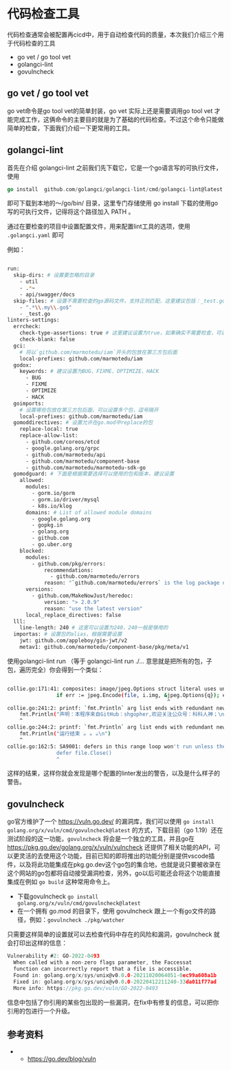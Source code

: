 # 代码检查工具
代码检查通常会被配置再cicd中，用于自动检查代码的质量，本次我们介绍三个用于代码检查的工具
- go vet / go tool vet
- golangci-lint
- govulncheck
## go vet / go tool vet
go vet命令是go tool vet的简单封装，go vet 实际上还是需要调用go tool vet 才能完成工作，这俩命令的主要目的就是为了基础的代码检查。不过这个命令只能做简单的检查，下面我们介绍一下更常用的工具。

## golangci-lint
首先在介绍 golangci-lint 之前我们先下载它，它是一个go语言写的可执行文件，使用
```go
go install  github.com/golangci/golangci-lint/cmd/golangci-lint@latest 
``` 
即可下载到本地的～/go/bin/ 目录，这里专门存储使用 go install 下载的使用go写的可执行文件，记得将这个路径加入 PATH 。 

通过在要检查的项目中设置配置文件，用来配置lint工具的选项，使用 `.golangci.yaml` 即可

例如：
```bash

run:
  skip-dirs: # 设置要忽略的目录
    - util
    - .*~
    - api/swagger/docs
  skip-files: # 设置不需要检查的go源码文件，支持正则匹配，这里建议包括：_test.go
    - ".*\\.my\\.go$"
    - _test.go
linters-settings:
  errcheck:
    check-type-assertions: true # 这里建议设置为true，如果确实不需要检查，可以写成`num, _ := strconv.Atoi(numStr)`
    check-blank: false
  gci:
    # 将以`github.com/marmotedu/iam`开头的包放在第三方包后面
    local-prefixes: github.com/marmotedu/iam
  godox:
    keywords: # 建议设置为BUG、FIXME、OPTIMIZE、HACK
      - BUG
      - FIXME
      - OPTIMIZE
      - HACK
  goimports:
    # 设置哪些包放在第三方包后面，可以设置多个包，逗号隔开
    local-prefixes: github.com/marmotedu/iam
  gomoddirectives: # 设置允许在go.mod中replace的包
    replace-local: true
    replace-allow-list:
      - github.com/coreos/etcd
      - google.golang.org/grpc
      - github.com/marmotedu/api
      - github.com/marmotedu/component-base
      - github.com/marmotedu/marmotedu-sdk-go
  gomodguard: # 下面是根据需要选择可以使用的包和版本，建议设置
    allowed:
      modules:
        - gorm.io/gorm
        - gorm.io/driver/mysql
        - k8s.io/klog
      domains: # List of allowed module domains
        - google.golang.org
        - gopkg.in
        - golang.org
        - github.com
        - go.uber.org
    blocked:
      modules:
        - github.com/pkg/errors:
            recommendations:
              - github.com/marmotedu/errors
            reason: "`github.com/marmotedu/errors` is the log package used by marmotedu projects."
      versions:
        - github.com/MakeNowJust/heredoc:
            version: "> 2.0.9"
            reason: "use the latest version"
      local_replace_directives: false
  lll:
    line-length: 240 # 这里可以设置为240，240一般是够用的
  importas: # 设置包的alias，根据需要设置
    jwt: github.com/appleboy/gin-jwt/v2         
    metav1: github.com/marmotedu/component-base/pkg/meta/v1

```
使用golangci-lint run （等于 golangci-lint run ./...  意思就是把所有的包，子包，遍历完全）你会得到一个类似：

```bash

collie.go:171:41: composites: image/jpeg.Options struct literal uses unkeyed fields (govet)
				if err := jpeg.Encode(file, i.img, &jpeg.Options{q}); err != nil {
				                                    ^
collie.go:241:2: printf: `fmt.Println` arg list ends with redundant newline (govet)
	fmt.Println("声明：本程序来自GitHub：shgopher,欢迎关注公众号：科科人神；\n免费软件，如果使用期间出现任何后果，本软件不承担任何责任谢谢\n")
	^
collie.go:244:2: printf: `fmt.Println` arg list ends with redundant newline (govet)
	fmt.Println("运行结束 ☕️ ☕ ☕\n")
	^
collie.go:162:5: SA9001: defers in this range loop won't run unless the channel gets closed (staticcheck)
				defer file.Close()
				^
```
这样的结果，这样你就会发现是哪个配置的linter发出的警告，以及是什么样子的警告。

## govulncheck
go官方维护了一个 https://vuln.go.dev/ 的漏洞库，我们可以使用 `go install golang.org/x/vuln/cmd/govulncheck@latest` 的方式，下载目前（go 1.19）还在测试阶段的这一功能，`govulncheck` 将会是一个独立的工具，并且go在 https://pkg.go.dev/golang.org/x/vuln/vulncheck 还提供了相关功能的API，可以更灵活的去使用这个功能，目前已知的即将推出的功能分别是提供vscode插件，以及将此功能集成在pkg.go.dev这个go包的集合地，也就是说只要被收录在这个网站的go包都将自动接受漏洞检查，另外，go以后可能还会将这个功能直接集成在例如 `go build` 这种常用命令上。

- 下载govulncheck `go install golang.org/x/vuln/cmd/govulncheck@latest`
- 在一个拥有 go.mod 的目录下，使用 govulncheck 跟上一个有go文件的路径，例如：`govulncheck ./pkg/watcher`

只需要这样简单的设置就可以去检查代码中存在的风险和漏洞，govulncheck 就会打印出这样的信息：

```go
Vulnerability #2: GO-2022-0493
  When called with a non-zero flags parameter, the Faccessat
  function can incorrectly report that a file is accessible.
  Found in: golang.org/x/sys/unix@v0.0.0-20211020064051-0ec99a608a1b
  Fixed in: golang.org/x/sys/unix@v0.0.0-20220412211240-33da011f77ad
  More info: https://pkg.go.dev/vuln/GO-2022-0493
```
信息中包括了你引用的某些包出现的一些漏洞，在fix中有修复的信息，可以把你引用的包进行一个升级。
## 参考资料
- - https://go.dev/blog/vuln
